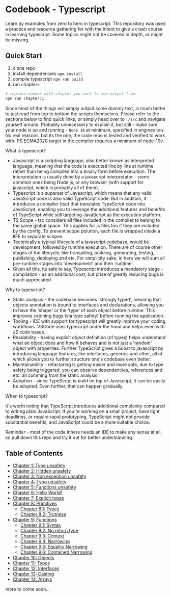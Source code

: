 # **Codebook - Typescript**
Learn by examples from zero to hero in typescript. This repository was used a practice and resource gathering for with the intent to give a crash course in learning typescript. Some topics might not be covered in depth, or might be missing.

## **Quick Start**
1. clone repo
2. install dependencies `npm install`
3. compile typescript `npm run build`
3. run chapters

```sh
# replace number with chapter you want to see output from.
npm run chapter:1
```

Since most of the things will simply output some dummy text, is much better to just read from top to bottom the scripts themselves. Please refer to the sections below to find quick links, or simply head over to `./src` and navigate yourself around. Probably unnecessery to explain it, but still - make sure your node is up and running - `Node 16` at minimum, specified in engines too. No real reasons, but its the one, the code repo is tested and verified to work with. PS ECMA2020 target in the compiler requires a minimum of node-10v.

What is typescript?

- Javascript is a scripting language, also better known as interpreted language, meaning that the code is executed line by line at runtime rather than being compiled into a binary form before execution. The interpretation is usually done by a javascript interpretator - some common ones being Node.js, or any browser (with support for javascript, which is probably all of them).
- Typescript is a superset of Javascript, which means that any valid JavaScript code is also valid TypeScript code. But in addition, it introduces a compiler (tsc) that translates TypeScript code into JavaScript, enabling you to leverage the additional features and benefits of TypeScript while still targeting JavaScript as the execution platform.
- TS Scope - tsc considers all files included in the compiler to belong to the same global space. This applies for js files too if they are included by the config. To prevent scope polution, each file is wrapped inisde a  IIFE to separate scopes.
- Technically a typical lifecycle of a javascript codebase, would be development, followed by runtime execution. There are of course other stages of the lifecycle, like transpiling, building, generating, testing, publishing, deploying and etc. For simplicity sake, in here we will sum all pre-runtime stages into 'development' and then 'runtime'. 
- Given all this, its safe to say, Typescript introduces a mandatory stage - compilation - as an additional cost, but prise of greatly reducing bugs is much appreciated.

Why to typescript?

- Static analysis - the codebase becomes 'strongly typed', meaning that objects annotation is bound to interfaces and declarations, allowing you to have the 'shape' or the 'type' of each object before runtime. This improves catching bugs (via type safety) before running the application.
- Tooling - IDE with support for typescript will greatly improve your coding workflows. VSCode uses typescript under the hood and helps even with JS code bases.
- Readability - having explicit object definition (of types) helps understand what an object does and how it behaves and is not just a 'random' object with properties. Further TypeScript gives a boost to javascript by introducing language features, like interfaces, generics and other, all of which allows you to further structure one's codebase even better.
- Maintainability - refactoring is getting easier and more safe, due to type safety being triggered, you can observe dependencies, references and etc. all comming from the static analysis.
- Adoption - since TypeScript is build on top of Javascript, it can be easily be adopted. Even further, that can happen gradually.

When to typescript?

It's worth noting that TypeScript introduces additional complexity compared to writing plain JavaScript. If you're working on a small project, have tight deadlines, or require rapid prototyping, TypeScript might not provide substantial benefits, and JavaScript could be a more suitable choice.

Reminder - most of the code inhere needs an IDE to make any sense at all, so pull down this repo and try it out for better understanding.

## **Table of Contents**
- [Chapter 1: Type unsafety](#chapter-1-introduction)
- [Chapter 2: Hidden unsafety](#chapter-2-main-topic)
- [Chapter 3: Non exception unsafety](#chapter-2-main-topic)
- [Chapter 4: Typo unsafety](#chapter-2-main-topic)
- [Chapter 5: Functions unsafety](#chapter-2-main-topic)
- [Chapter 6: Hello World!](#chapter-2-main-topic)
- [Chapter 7: Explicit types](#chapter-2-main-topic)
- [Chapter 8: Primitives](https://github.com/gvanastasov/codebook-typescript/blob/main/src/8_primitives/index.ts)
    - [Chapter 8.1: Types](#chapter-2-main-topic)
    - [Chapter 8.2: Trutness](#chapter-2-main-topic)
- [Chapter 9: Functions](https://github.com/gvanastasov/codebook-typescript/blob/main/src/9_functions/index.ts)
    - [Chapter 9.1: Syntax](#chapter-2-main-topic)
    - [Chapter 9.2: No return type](#chapter-2-main-topic)
    - [Chapter 9.3: Context](#chapter-2-main-topic)
    - [Chapter 9.4: Narrowing](#chapter-2-main-topic)
    - [Chapter 9.5: Equality Narrowing](#chapter-2-main-topic)
    - [Chapter 9.6: Contained Narrowing](#chapter-2-main-topic)
- [Chapter 10: Objects](#chapter-2-main-topic)
- [Chapter 11: Types](#chapter-2-main-topic)
- [Chapter 12: Interfaces](#chapter-2-main-topic)
- [Chapter 13: Casting](#chapter-2-main-topic)
- [Chapter 14: Arrays](#chapter-2-main-topic)

<!-- <details>
    <summary>
        <ins>2. Hidden Unsafety</ins>
    </summary>
Introducing a single file, which is type checked by IDE, but simply because we are running javascript with no notion of object types and interfaces, we are having an error that only catchable during runtime (or if we have hawk eyes during development).
</details> -->

<!-- <details>
    <summary>
        <ins>3. Non exception unsafety</ins>
    </summary>
Sometimes, valid javascript, can be the cause for unexpected errors to occur, even though the code does not cause exception on its own.
</details> -->

<!-- <details>
    <summary>
        <ins>4. Typo unsafety</ins>
    </summary>
Writing code during development without any type analysis, like Intellisense in VSCode does for us can lead to a large number of errors, especially typos, which are the worst once you find them out.
</details> -->

<!-- <details>
    <summary>
        <ins>5. Uncalled function unsafety</ins>
    </summary>
Calling functions can easily be missed especially when working nested objects (try using fakerjs in js project with no ts).
</details> -->

<!-- <details>
    <summary>
        <ins>6. Hello world</ins>
    </summary>

```sh
# install ts locally (or globally depending on your prefs)
npm install --save-dev typescript
# run the compiler
npx tsc src/6_hello_world/index.ts
```

The compiler will then type check and compile the TS into JS right next to it. Even though theres a function arg missing, the compiler still compiled the source into JS target. We can prevent compiler from 'emitting' output, if an error has occured via the following:

```sh
npx tsc --noEmitOnError src/6_hello_world/index.ts
```
</details> -->

<!-- <details>
    <summary>
        <ins>7. Explicit types</ins>
    </summary>

IDE that supports TS (like VSCode using TS under the hood), can inffer the types, but sometimes we want to explicitly specify them. The syntax is `name: type`. Post compilation, the output no longer contains explicit type definitions.
</details>

> 8\. `Primitives` - [read code](https://github.com/gvanastasov/codebook-typescript/blob/main/src/8_primitives/index.ts)
<ul>
    <li>8.1 define</li>
    <li>8.1 define</li>
</ul> -->


<!-- > 9\. `Functions` - [read code](https://github.com/gvanastasov/codebook-typescript/blob/main/src/9_functions/index.ts)

<ul>
    <li>9.1 syntax</li>
    <li>9.2 no return type - void</li>
    <li>9.3 context</li>
    <li>9.4 narrowing</li>
</ul> -->

<!-- <details>
    <summary>
        <ins>10. Objects</ins>
    </summary>

- type: any
- arguments
- inline type definition

[Read Here](src/10_objects/index.ts)
</details> -->

<!-- <details>
    <summary>
        <ins>11. Types</ins>
    </summary>
</details>

<details>
    <summary>
        <ins>12. Interfaces</ins>
    </summary>
</details>

<details>
    <summary>
        <ins>13. Casting</ins>
    </summary>
</details>

<details>
    <summary>
        <ins>14. Arrays</ins>
    </summary>
</details> -->
more to come soon...